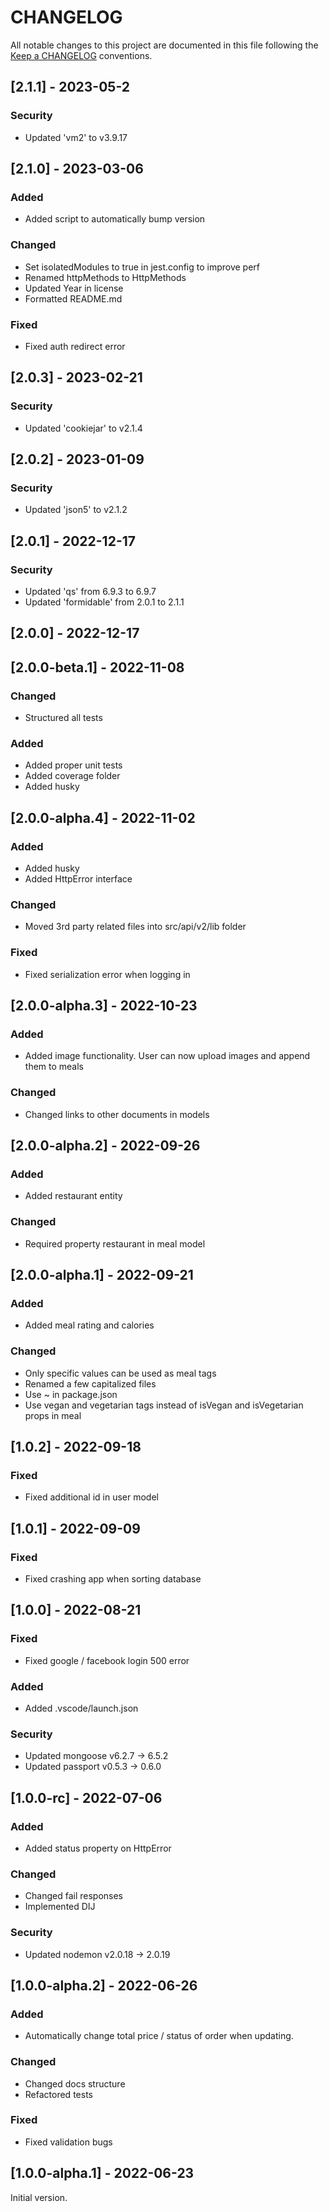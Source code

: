 # CHANGELOG

All notable changes to this project are documented in this file following the [Keep a CHANGELOG](https://keepachangelog.com/en/1.0.0/) conventions.

## [2.1.1] - 2023-05-2

### Security

- Updated 'vm2' to v3.9.17

## [2.1.0] - 2023-03-06

### Added

- Added script to automatically bump version

### Changed

- Set isolatedModules to true in jest.config to improve perf
- Renamed httpMethods to HttpMethods
- Updated Year in license
- Formatted README.md

### Fixed

- Fixed auth redirect error

## [2.0.3] - 2023-02-21

### Security

- Updated 'cookiejar' to v2.1.4

## [2.0.2] - 2023-01-09

### Security

- Updated 'json5' to v2.1.2

## [2.0.1] - 2022-12-17

### Security

- Updated 'qs' from 6.9.3 to 6.9.7
- Updated 'formidable' from 2.0.1 to 2.1.1

## [2.0.0] - 2022-12-17

## [2.0.0-beta.1] - 2022-11-08

### Changed

- Structured all tests

### Added

- Added proper unit tests
- Added coverage folder
- Added husky

## [2.0.0-alpha.4] - 2022-11-02

### Added

- Added husky
- Added HttpError interface

### Changed

- Moved 3rd party related files into src/api/v2/lib folder

### Fixed

- Fixed serialization error when logging in

## [2.0.0-alpha.3] - 2022-10-23

### Added

- Added image functionality. User can now upload images and append them to meals

### Changed

- Changed links to other documents in models

## [2.0.0-alpha.2] - 2022-09-26

### Added

- Added restaurant entity

### Changed

- Required property restaurant in meal model

## [2.0.0-alpha.1] - 2022-09-21

### Added

- Added meal rating and calories

### Changed

- Only specific values can be used as meal tags
- Renamed a few capitalized files
- Use ~ in package.json
- Use vegan and vegetarian tags instead of isVegan and isVegetarian props in meal

## [1.0.2] - 2022-09-18

### Fixed

- Fixed additional id in user model

## [1.0.1] - 2022-09-09

### Fixed

- Fixed crashing app when sorting database

## [1.0.0] - 2022-08-21

### Fixed

- Fixed google / facebook login 500 error

### Added

- Added .vscode/launch.json

### Security

- Updated mongoose v6.2.7 &rarr; 6.5.2
- Updated passport v0.5.3 &rarr; 0.6.0

## [1.0.0-rc] - 2022-07-06

### Added

- Added status property on HttpError

### Changed

- Changed fail responses
- Implemented DIJ

### Security

- Updated nodemon v2.0.18 &rarr; 2.0.19

## [1.0.0-alpha.2] - 2022-06-26

### Added

- Automatically change total price / status of order when updating.

### Changed

- Changed docs structure
- Refactored tests

### Fixed

- Fixed validation bugs

## [1.0.0-alpha.1] - 2022-06-23

Initial version.
